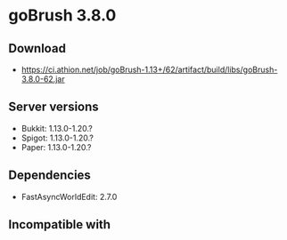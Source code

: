 # goBrush 3.8.0

## Download
- https://ci.athion.net/job/goBrush-1.13+/62/artifact/build/libs/goBrush-3.8.0-62.jar

## Server versions
- Bukkit: 1.13.0-1.20.?
- Spigot: 1.13.0-1.20.?
- Paper: 1.13.0-1.20.?

## Dependencies
- FastAsyncWorldEdit: 2.7.0

## Incompatible with